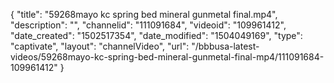 {
    "title": "59268mayo kc spring bed mineral gunmetal final.mp4",
    "description": "",
    "channelid": "111091684",
    "videoid": "109961412",
    "date_created": "1502517354",
    "date_modified": "1504049169",
    "type": "captivate",
    "layout": "channelVideo",
    "url": "\/bbbusa-latest-videos\/59268mayo-kc-spring-bed-mineral-gunmetal-final-mp4\/111091684-109961412"
}